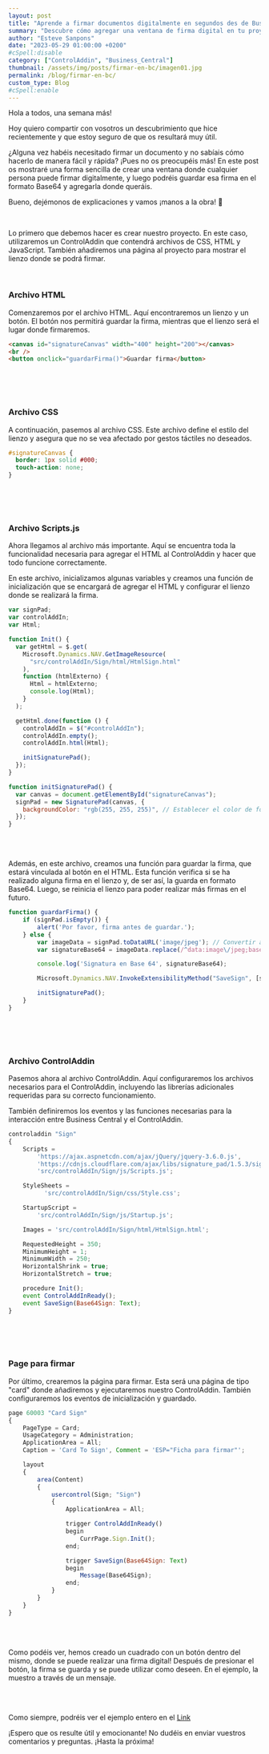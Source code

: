 ```yaml
---
layout: post
title: "Aprende a firmar documentos digitalmente en segundos des de Business Central"
summary: "Descubre cómo agregar una ventana de firma digital en tu proyecto y guardar firmas en Base64."
author: "Esteve Sanpons"
date: "2023-05-29 01:00:00 +0200"
#cSpell:disable
category: ["ControlAddin", "Business_Central"]
thumbnail: /assets/img/posts/firmar-en-bc/imagen01.jpg
permalink: /blog/firmar-en-bc/
custom_type: Blog
#cSpell:enable
---
```


Hola a todos, una semana más!

Hoy quiero compartir con vosotros un descubrimiento que hice recientemente y que estoy seguro de que os resultará muy útil.

¿Alguna vez habéis necesitado firmar un documento y no sabíais cómo hacerlo de manera fácil y rápida? ¡Pues no os preocupéis más! En este post os mostraré una forma sencilla de crear una ventana donde cualquier persona puede firmar digitalmente, y luego podréis guardar esa firma en el formato Base64 y agregarla donde queráis.

Bueno, dejémonos de explicaciones y vamos ¡manos a la obra! :muscle:

<br>

Lo primero que debemos hacer es crear nuestro proyecto. En este caso, utilizaremos un ControlAddin que contendrá archivos de CSS, HTML y JavaScript.
También añadiremos una página al proyecto para mostrar el lienzo donde se podrá firmar.

<br>

### Archivo HTML

Comenzaremos por el archivo HTML. Aquí encontraremos un lienzo y un botón. El botón nos permitirá guardar la firma, mientras que el lienzo será el lugar donde firmaremos.

```html
<canvas id="signatureCanvas" width="400" height="200"></canvas>
<br />
<button onclick="guardarFirma()">Guardar firma</button>
```

<br> <br>
<br>

### Archivo CSS

A continuación, pasemos al archivo CSS. Este archivo define el estilo del lienzo y asegura que no se vea afectado por gestos táctiles no deseados.

```css
#signatureCanvas {
  border: 1px solid #000;
  touch-action: none;
}
```

<br> <br>
<br>

### Archivo Scripts.js

Ahora llegamos al archivo más importante. Aquí se encuentra toda la funcionalidad necesaria para agregar el HTML al ControlAddin y hacer que todo funcione correctamente.

En este archivo, inicializamos algunas variables y creamos una función de inicialización que se encargará de agregar el HTML y configurar el lienzo donde se realizará la firma.

```javascript
var signPad;
var controlAddIn;
var Html;

function Init() {
  var getHtml = $.get(
    Microsoft.Dynamics.NAV.GetImageResource(
      "src/controlAddIn/Sign/html/HtmlSign.html"
    ),
    function (htmlExterno) {
      Html = htmlExterno;
      console.log(Html);
    }
  );

  getHtml.done(function () {
    controlAddIn = $("#controlAddIn");
    controlAddIn.empty();
    controlAddIn.html(Html);

    initSignaturePad();
  });
}

function initSignaturePad() {
  var canvas = document.getElementById("signatureCanvas");
  signPad = new SignaturePad(canvas, {
    backgroundColor: "rgb(255, 255, 255)", // Establecer el color de fondo del canvas
  });
}
```

<br> <br>

Además, en este archivo, creamos una función para guardar la firma, que estará vinculada al botón en el HTML. Esta función verifica si se ha realizado alguna firma en el lienzo y, de ser así, la guarda en formato Base64. Luego, se reinicia el lienzo para poder realizar más firmas en el futuro.

```javascript
function guardarFirma() {
    if (signPad.isEmpty()) {
        alert('Por favor, firma antes de guardar.');
    } else {
        var imageData = signPad.toDataURL('image/jpeg'); // Convertir a formato JPEG
        var signatureBase64 = imageData.replace(/^data:image\/jpeg;base64,/, ''); // Remover el encabezado de datos

        console.log('Signatura en Base 64', signatureBase64);

        Microsoft.Dynamics.NAV.InvokeExtensibilityMethod("SaveSign", [signatureBase64], true);

        initSignaturePad();
    }
}

```

<br> <br>
<br>

### Archivo ControlAddin

Pasemos ahora al archivo ControlAddin. Aquí configuraremos los archivos necesarios para el ControlAddin, incluyendo las librerías adicionales requeridas para su correcto funcionamiento.

También definiremos los eventos y las funciones necesarias para la interacción entre Business Central y el ControlAddin.

```javascript
controladdin "Sign"
{
    Scripts =
        'https://ajax.aspnetcdn.com/ajax/jQuery/jquery-3.6.0.js',
        'https://cdnjs.cloudflare.com/ajax/libs/signature_pad/1.5.3/signature_pad.min.js',
        'src/controlAddIn/Sign/js/Scripts.js';

    StyleSheets =
          'src/controlAddIn/Sign/css/Style.css';

    StartupScript =
        'src/controlAddIn/Sign/js/Startup.js';

    Images = 'src/controlAddIn/Sign/html/HtmlSign.html';

    RequestedHeight = 350;
    MinimumHeight = 1;
    MinimumWidth = 250;
    HorizontalShrink = true;
    HorizontalStretch = true;

    procedure Init();
    event ControlAddInReady();
    event SaveSign(Base64Sign: Text);
}
```

<br> <br>
<br>

### Page para firmar

Por último, crearemos la página para firmar. Esta será una página de tipo "card" donde añadiremos y ejecutaremos nuestro ControlAddin. También configuraremos los eventos de inicialización y guardado.

```javascript
page 60003 "Card Sign"
{
    PageType = Card;
    UsageCategory = Administration;
    ApplicationArea = All;
    Caption = 'Card To Sign', Comment = 'ESP="Ficha para firmar"';

    layout
    {
        area(Content)
        {
            usercontrol(Sign; "Sign")
            {
                ApplicationArea = All;

                trigger ControlAddInReady()
                begin
                    CurrPage.Sign.Init();
                end;

                trigger SaveSign(Base64Sign: Text)
                begin
                    Message(Base64Sign);
                end;
            }
        }
    }
}
```

<br> <br>

Como podéis ver, hemos creado un cuadrado con un botón dentro del mismo, donde se puede realizar una firma digital! Después de presionar el botón, la firma se guarda y se puede utilizar como deseen. En el ejemplo, la muestro a través de un mensaje.

<br>
<br>

Como siempre, podréis ver el ejemplo entero en el [Link](https://github.com/Esanpons/ControlAddIn-Basico-BC)

¡Espero que os resulte útil y emocionante! No dudéis en enviar vuestros comentarios y preguntas. ¡Hasta la próxima!
